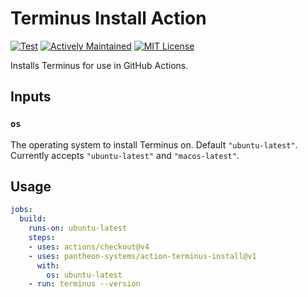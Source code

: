# Terminus Install Action

[![Test](https://github.com/pantheon-systems/action-terminus-install/actions/workflows/test.yml/badge.svg)](https://github.com/pantheon-systems/action-terminus-install/actions/workflows/test.yml)
[![Actively Maintained](https://img.shields.io/badge/Pantheon-Actively%20Maintained-yellow?logo=pantheon&color=FFDC28)](https://docs.pantheon.io/oss-support-levels#actively-maintained-support)
[![MIT License](https://img.shields.io/github/license/pantheon-systems/action-terminus-install)](https://github.com/pantheon-systems/action-terminus-install/blob/main/LICENSE)

Installs Terminus for use in GitHub Actions.

## Inputs

### `os`

The operating system to install Terminus on. Default `"ubuntu-latest"`. Currently accepts `"ubuntu-latest"` and `"macos-latest"`.

## Usage

```yaml
jobs:
  build:
	runs-on: ubuntu-latest
	steps:
	- uses: actions/checkout@v4
	- uses: pantheon-systems/action-terminus-install@v1
	  with:
		os: ubuntu-latest
	- run: terminus --version
```
